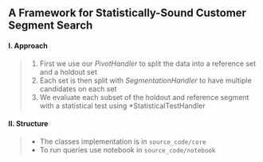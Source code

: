 ## A Framework for Statistically-Sound Customer Segment Search
#### I. Approach
> 1. First we use our *PivotHandler* to split the data into a reference set and a holdout set
> 2. Each set is then split with *SegmentationHandler* to have multiple candidates on each set
> 3. We evaluate each subset of the holdout and reference segment with a statistical test using *StatisticalTestHandler


#### II. Structure
> - The classes implementation is in ```source_code/core```
> - To run queries use notebook in ```source_code/notebook```

